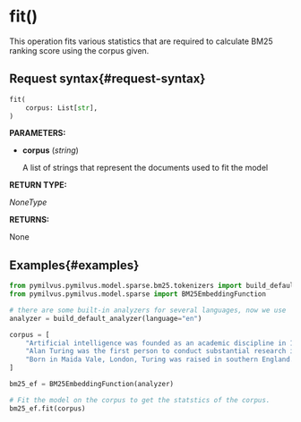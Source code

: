 # fit()

This operation fits various statistics that are required to calculate BM25 ranking score using the corpus given.

## Request syntax{#request-syntax}

```python
fit(
    corpus: List[str], 
)
```

**PARAMETERS:**

- **corpus** (*string*)

    A list of strings that represent the documents used to fit the model

**RETURN TYPE:**

*NoneType*

**RETURNS:**

None

## Examples{#examples}

```python
from pymilvus.pymilvus.model.sparse.bm25.tokenizers import build_default_analyzer
from pymilvus.pymilvus.model.sparse import BM25EmbeddingFunction

# there are some built-in analyzers for several languages, now we use 'en' for English.
analyzer = build_default_analyzer(language="en")

corpus = [
    "Artificial intelligence was founded as an academic discipline in 1956.",
    "Alan Turing was the first person to conduct substantial research in AI.",
    "Born in Maida Vale, London, Turing was raised in southern England.",
]

bm25_ef = BM25EmbeddingFunction(analyzer)

# Fit the model on the corpus to get the statstics of the corpus.
bm25_ef.fit(corpus)
```
